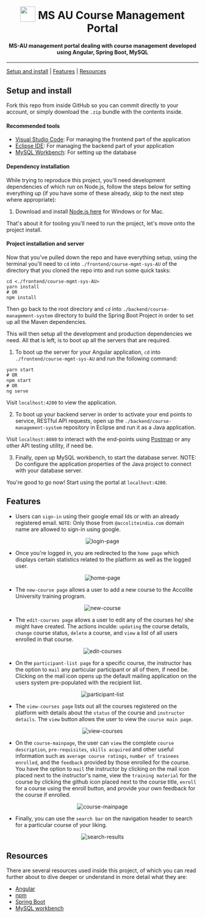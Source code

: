 <h1 align="center">
<img width="40" valign="bottom" src="https://i.ibb.co/hDQWNMr/accolite-logo.png">
MS AU Course Management Portal
</h1>
<h4 align="center">MS-AU management portal dealing with course management developed using Angular, Spring Boot, MySQL
</h4>

---

[Setup and install](#setup-and-install) | [Features](#features) | [Resources](#resources)

## Setup and install

Fork this repo from inside GitHub so you can commit directly to your account, or simply download the `.zip` bundle with the contents inside.

#### Recommended tools
* [Visual Studio Code](https://code.visualstudio.com/download): For managing the frontend part of the application
* [Eclipse IDE](https://www.eclipse.org/downloads/): For managing the backend part of your application
* [MySQL Workbench](https://dev.mysql.com/downloads/workbench/): For setting up the database

#### Dependency installation

While trying to reproduce this project, you'll need development dependencies of which run on Node.js, follow the steps below for setting everything up (if you have some of these already, skip to the next step where appropriate):

1. Download and install [Node.js here](https://nodejs.org/en/download/) for
   Windows or for Mac.

That's about it for tooling you'll need to run the project, let's move onto the project install.

#### Project installation and server

Now that you've pulled down the repo and have everything setup, using the terminal you'll need to `cd` into `./frontend/course-mgmt-sys-AU` of the directory that you cloned the repo into and run some quick tasks:

```
cd <./frontend/course-mgmt-sys-AU>
yarn install
# OR
npm install
```

Then go back to the root directory and `cd` into `./backend/course-management-system` directory to build the Spring Boot Project in order to set up all the Maven dependencies. 

This will then setup all the development and production dependencies we need. All that is left, is to boot up all the servers that are required.

1. To boot up the server for your Angular application, `cd` into `./frontend/course-mgmt-sys-AU` and run the following command:

```
yarn start
# OR
npm start
# OR
ng serve
```

Visit `localhost:4200` to view the application.

2. To boot up your backend server in order to activate your end points to service, RESTful API requests, open up the `./backend/course-management-system` repository in Eclipse and run it as a Java application.

Visit `localhost:8080` to interact with the end-points using [Postman](https://www.postman.com/downloads) or any other API testing utility, if need be.

3. Finally, open up MySQL workbench, to start the database server. NOTE: Do configure the application properties of the Java project to connect with your database server.

You're good to go now! Start using the portal at `localhost:4200`.

## Features

* Users can `sign-in` using their google email Ids or with an already registered email. `NOTE`: Only those from `@accoliteindia.com`  domain name are allowed to sign-in using google.

<div align="center"><img src="https://i.ibb.co/F5qXrtr/login-page.png" alt="login-page" border="0"></div>

* Once you're logged in, you are redirected to the `home page` which displays certain statistics related to the platform as well as the logged user.

<div align="center"><img src="https://i.ibb.co/frgWPb2/home-page.png" alt="home-page" border="0"></div>

* The `new-course page` allows a user to add a new course to the Accolite University training program.

<div align="center"><img src="https://i.ibb.co/nq29tcQ/new-course.png" alt="new-course" border="0"></div>

* The `edit-courses page` allows a user to edit any of the courses he/ she might have created. The actions inculde: `updating` the course details, `change` course status, `delete` a course, and `view` a list of all users enrolled in that course. 

<div align="center"><img src="https://i.ibb.co/g7NLG9x/edit-courses.png" alt="edit-courses" border="0"></div>

* On the `participant-list page` for a specific course, the instructor has the option to `mail` any particular participant or all of them, if need be. Clicking on the mail icon opens up the default mailing application on the users system pre-populated with the recipient list.

<div align="center"><img src="https://i.ibb.co/C6Dg8B3/participant-list.png" alt="participant-list" border="0"></div>

* The `view-courses page` lists out all the courses registered on the platform with details about the `status` of the course and `instructor details`. The `view` button allows the user to view the `course main page`. 

<div align="center"><img src="https://i.ibb.co/F03DqjX/view-courses.png" alt="view-courses" border="0"></div> 

* On the `course-mainpage`, the user can `view` the complete `course description`, `pre-requisites`, `skills acquired` and other useful information such as `average course ratings`, `number of trainees enrolled`, and the `feedback` provided by those enrolled for the course. You have the option to `mail` the instructor by clicking on the mail icon placed next to the instructor's name, view the `training material` for the course by clicking the github icon placed next to the course title, `enroll` for a course using the enroll button, and provide your own feedback for the course if enrolled.

<div align="center"><img src="https://i.ibb.co/KjvpF4q/course-mainpage.png" alt="course-mainpage" border="0"></div>

* Finally, you can use the `search bar` on the navigation header to search for a particular course of your liking.

<div align="center"><img src="https://i.ibb.co/9ghb9gd/search-results.png" alt="search-results" border="0"></div>

## Resources

There are several resources used inside this project, of which you can read
further about to dive deeper or understand in more detail what they are:

* [Angular](https://angular.io)
* [npm](https://www.npmjs.com/)
* [Spring Boot](https://docs.spring.io/spring-boot/docs/current/reference/htmlsingle/)
* [MySQL workbench](https://dev.mysql.com/doc/workbench/en/)
